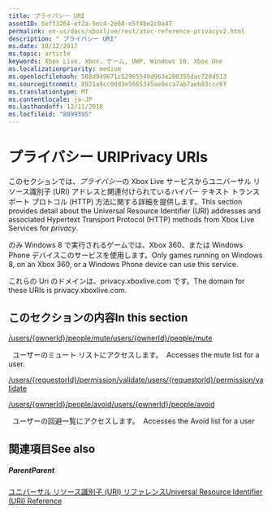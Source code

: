 ```yaml
---
title: プライバシー URI
assetID: 5eff3264-ef2a-5ec4-2e68-e5f4be2c0a47
permalink: en-us/docs/xboxlive/rest/atoc-reference-privacyv2.html
description: " プライバシー URI"
ms.date: 10/12/2017
ms.topic: article
keywords: Xbox Live, Xbox, ゲーム, UWP, Windows 10, Xbox One
ms.localizationpriority: medium
ms.openlocfilehash: 588d949671c52965549d963e200355dac720d513
ms.sourcegitcommit: 8921a9cc0dd3e5665345ae8eca7ab7aeb83ccc6f
ms.translationtype: MT
ms.contentlocale: ja-JP
ms.lasthandoff: 12/11/2018
ms.locfileid: "8899395"
---
```

# <a name="privacy-uris"></a><span data-ttu-id="4220a-104">プライバシー URI</span><span class="sxs-lookup"><span data-stu-id="4220a-104">Privacy URIs</span></span>
 
<span data-ttu-id="4220a-105">このセクションでは、*プライバシー*の Xbox Live サービスからユニバーサル リソース識別子 (URI) アドレスと関連付けられているハイパー テキスト トランスポート プロトコル (HTTP) 方法に関する詳細を提供します。</span><span class="sxs-lookup"><span data-stu-id="4220a-105">This section provides detail about the Universal Resource Identifier (URI) addresses and associated Hypertext Transport Protocol (HTTP) methods from Xbox Live Services for *privacy*.</span></span>
 
<span data-ttu-id="4220a-106">のみ Windows 8 で実行されるゲームでは、Xbox 360、または Windows Phone デバイスこのサービスを使用します。</span><span class="sxs-lookup"><span data-stu-id="4220a-106">Only games running on Windows 8, on an Xbox 360, or a Windows Phone device can use this service.</span></span>
 
<span data-ttu-id="4220a-107">これらの Uri のドメインは、privacy.xboxlive.com です。</span><span class="sxs-lookup"><span data-stu-id="4220a-107">The domain for these URIs is privacy.xboxlive.com.</span></span>
 
<a id="ID4EPB"></a>

 
## <a name="in-this-section"></a><span data-ttu-id="4220a-108">このセクションの内容</span><span class="sxs-lookup"><span data-stu-id="4220a-108">In this section</span></span>

[<span data-ttu-id="4220a-109">/users/{ownerId}/people/mute</span><span class="sxs-lookup"><span data-stu-id="4220a-109">/users/{ownerId}/people/mute</span></span>](uri-privacyusersowneridpeoplemute.md)

<span data-ttu-id="4220a-110">&nbsp;&nbsp;ユーザーのミュート リストにアクセスします。</span><span class="sxs-lookup"><span data-stu-id="4220a-110">&nbsp;&nbsp;Accesses the mute list for a user.</span></span>

[<span data-ttu-id="4220a-111">/users/{requestorId}/permission/validate</span><span class="sxs-lookup"><span data-stu-id="4220a-111">/users/{requestorId}/permission/validate</span></span>](uri-privacyusersrequestoridpermissionvalidate.md)

[<span data-ttu-id="4220a-112">/users/{ownerId}/people/avoid</span><span class="sxs-lookup"><span data-stu-id="4220a-112">/users/{ownerId}/people/avoid</span></span>](uri-privacyusersxuidpeopleavoid.md)

<span data-ttu-id="4220a-113">&nbsp;&nbsp;ユーザーの回避一覧にアクセスします。</span><span class="sxs-lookup"><span data-stu-id="4220a-113">&nbsp;&nbsp;Accesses the Avoid list for a user</span></span>
 
<a id="ID4E2B"></a>

 
## <a name="see-also"></a><span data-ttu-id="4220a-114">関連項目</span><span class="sxs-lookup"><span data-stu-id="4220a-114">See also</span></span>
 
<a id="ID4E4B"></a>

 
##### <a name="parent"></a><span data-ttu-id="4220a-115">Parent</span><span class="sxs-lookup"><span data-stu-id="4220a-115">Parent</span></span> 

[<span data-ttu-id="4220a-116">ユニバーサル リソース識別子 (URI) リファレンス</span><span class="sxs-lookup"><span data-stu-id="4220a-116">Universal Resource Identifier (URI) Reference</span></span>](../atoc-xboxlivews-reference-uris.md)

   